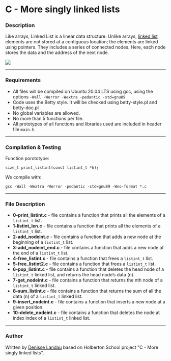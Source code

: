 # C - More singly linked lists

### Description

Like arrays, Linked List is a linear data structure. Unlike arrays, [linked list](https://www.geeksforgeeks.org/linked-list-set-1-introduction/) elements are not stored at a contiguous location; the elements are linked using pointers. They includes a series of connected nodes. Here, each node  stores the data and the address of the next node.

![](https://media.geeksforgeeks.org/wp-content/cdn-uploads/gq/2013/03/Linkedlist.png)

---

### Requirements

- All files will be compiled on Ubuntu 20.04 LTS using gcc, using the options ``-Wall -Werror -Wextra -pedantic -std=gnu89``
- Code uses the Betty style. It will be checked using betty-style.pl and betty-doc.pl
- No global variables are allowed.
- No more than 5 functions per file.
- All prototypes of all functions and libraries used are included in header file ``main.h``.

---
### Compilation & Testing

Function porototype:

	size_t print_listint(const listint_t *h);	

We compile with:

	gcc -Wall -Wextra -Werror -pedantic -std=gnu89 -Wno-format *.c

---

### File Description

- **0-print_listint.c** - file contains a function that prints all the elements of a ``listint_t`` list.
- **1-listint_len.c** - file contains a function that prints all the elements of a ``listint_t`` list.
- **2-add_nodeint.c** - file contains a function that adds a new node at the beginning of a ``listint_t`` list.
- **3-add_nodeint_end.c** - file contains a function that adds a new node at the end of a ``listint_t`` list.
- **4-free_listint.c** - file contains a function that frees a ``listint_t`` list.
- **5-free_listint2.c** - file contains a function that frees a ``listint_t`` list.
- **6-pop_listint.c** - file contains a function that deletes the head node of a ``listint_t`` linked list, and returns the head node’s data (n).
- **7-get_nodeint.c** - file contains a function that returns the nth node of a ``listint_t`` linked list.
- **8-sum_listint.c** - file contains a function that returns the sum of all the data (n) of a ``listint_t`` linked list.
- **9-insert_nodeint.c** - file contains a function that inserts a new node at a given position.
- **10-delete_nodeint.c** - file contains a function that deletes the node at index index of a 	``listint_t`` linked list.

---

### Author

Written by [Denisse Landau](https://www.linkedin.com/in/denisse-l-5844a5140/ "Denisse Landau") based on Holberton School project "C - More singly linked lists".
